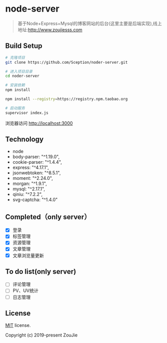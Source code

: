 # node-server
> 基于Node+Express+Mysql的博客网站的后台(这里主要是后端实现),线上地址:http://www.zoujiesss.com

## Build Setup

```bash
# 克隆项目
git clone https://github.com/Sception/noder-server.git

# 进入项目目录
cd noder-server

# 安装依赖
npm install

npm install --registry=https://registry.npm.taobao.org

# 启动服务
supervisor index.js
```

浏览器访问 [http://localhost:3000](http://localhost:3000)

## Technology
- node
- body-parser: "^1.19.0",
- cookie-parser: "^1.4.4",
- express: "^4.17.1",
- jsonwebtoken: "^8.5.1",
- moment: "^2.24.0",
- morgan: "^1.9.1",
- mysql: "^2.17.1",
- qiniu: "^7.2.2",
- svg-captcha: "^1.4.0"

## Completed（only server）
- [x] 登录
- [x] 标签管理
- [x] 资源管理
- [x] 文章管理
- [x] 文章浏览量更新

## To do list(only server)
- [ ] 评论管理
- [ ] PV、UV统计
- [ ] 日志管理

## License

[MIT](https://github.com/Sception/noder-server/blob/master/LICENSE) license.

Copyright (c) 2019-present ZouJie
